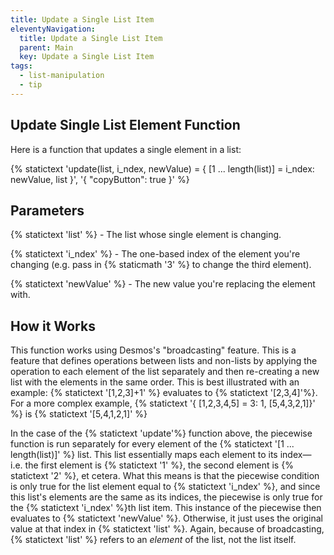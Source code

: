 ```yaml
---
title: Update a Single List Item
eleventyNavigation:
  title: Update a Single List Item
  parent: Main
  key: Update a Single List Item
tags:
  - list-manipulation
  - tip
---
```


## Update Single List Element Function

Here is a function that updates a single element in a list:

{% statictext
'update(list, i_ndex, newValue) = { [1 ... length(list)] = i_ndex: newValue, list }', '{ "copyButton": true }'
%}

## Parameters

{% statictext 'list' %} - The list whose single element is changing.

{% statictext 'i_ndex' %} - The one-based index of the element you're changing (e.g. pass in {% staticmath '3' %} to change the third element).

{% statictext 'newValue' %} - The new value you're replacing the element with.

## How it Works

This function works using Desmos's "broadcasting" feature. This is a feature that defines operations between lists and non-lists by applying the operation to each element of the list separately and then re-creating a new list with the elements in the same order. This is best illustrated with an example: {% statictext '[1,2,3]+1' %} evaluates to {% statictext '[2,3,4]'%}. For a more complex example, {% statictext '{ [1,2,3,4,5] = 3: 1, [5,4,3,2,1]}' %} is {% statictext '[5,4,1,2,1]' %}

In the case of the {% statictext 'update'%} function above, the piecewise function is run separately for every element of the {% statictext '[1 ... length(list)]' %} list. This list essentially maps each element to its index&mdash; i.e. the first element is {% statictext '1' %}, the second element is {% statictext '2' %}, et cetera. What this means is that the piecewise condition is only true for the list element equal to {% statictext 'i_ndex' %}, and since this list's elements are the same as its indices, the piecewise is only true for the {% statictext 'i_ndex' %}th list item. This instance of the piecewise then evaluates to {% statictext 'newValue' %}. Otherwise, it just uses the original value at that index in {% statictext 'list' %}. Again, because of broadcasting, {% statictext 'list' %} refers to an _element_ of the list, not the list itself.
